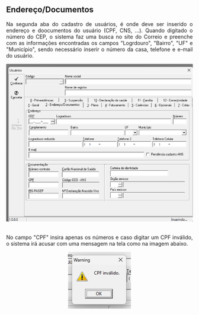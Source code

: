 ## Endereço/Documentos

<p align="justify">Na segunda aba do cadastro de usuários, é onde deve ser inserido o endereço e doocumentos do usuário (CPF, CNS, ...). Quando digitado o número do CEP, o sistema faz uma busca no site do Correio e preenche com as informações encontradas os campos "Logrdouro", "Bairro", "UF" e "Município", sendo necessário inserir o número da casa, telefone e e-mail do usuário.</p>

<div align="center">
  <img src="https://github.com/LucasLD1/Manual-CPS/blob/main/Imagens/endereco_usuario.png">
</div>
<br>

<p align="justify">No campo "CPF" insira apenas os números e caso digitar um CPF inválido, o sistema irá acusar com uma mensagem na tela como na imagem abaixo.</p>

<div align="center">
  <img src="https://github.com/LucasLD1/Manual-CPS/blob/main/Imagens/cpf_invalido.png">
</div>
<br>


